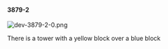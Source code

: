 #### 3879-2
![dev-3879-2-0.png](https://github.com/lil-lab/nlvr/raw/master/nlvr/dev/images/1/dev-3879-2-0.png "dev-3879-2-0.png")

There is a tower with a yellow block over a blue block